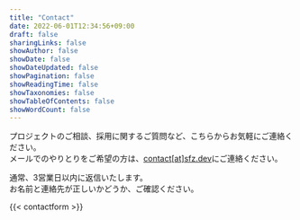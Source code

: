 ```yaml
---
title: "Contact"
date: 2022-06-01T12:34:56+09:00
draft: false
sharingLinks: false
showAuthor: false
showDate: false
showDateUpdated: false
showPagination: false
showReadingTime: false
showTaxonomies: false
showTableOfContents: false
showWordCount: false
---
```


プロジェクトのご相談、採用に関するご質問など、こちらからお気軽にご連絡ください。  
メールでのやりとりをご希望の方は、[contact[at]sfz.dev](mailto:contact[at]sfz.dev)にご連絡ください。

通常、3営業日以内に返信いたします。  
お名前と連絡先が正しいかどうか、ご確認ください。

{{< contactform >}}
